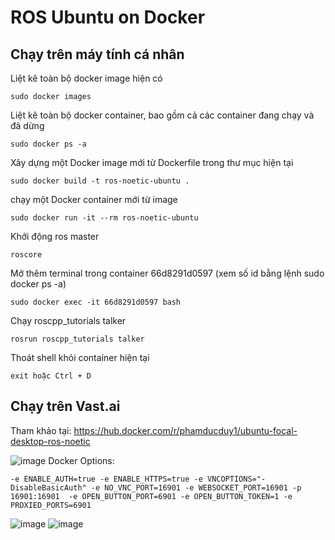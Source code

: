 # ROS Ubuntu on Docker

## Chạy trên máy tính cá nhân

Liệt kê toàn bộ docker image hiện có
```
sudo docker images
```
Liệt kê toàn bộ docker container, bao gồm cả các container đang chạy và đã dừng
```
sudo docker ps -a
```
Xây dựng một Docker image mới từ Dockerfile trong thư mục hiện tại
```
sudo docker build -t ros-noetic-ubuntu .
```
chạy một Docker container mới từ image
```
sudo docker run -it --rm ros-noetic-ubuntu
```
Khởi động ros master
```
roscore
```
Mở thêm terminal trong container 66d8291d0597 (xem số id bằng lệnh sudo docker ps -a)
```
sudo docker exec -it 66d8291d0597 bash
```
Chạy roscpp_tutorials talker
```
rosrun roscpp_tutorials talker
```
Thoát shell khỏi container hiện tại
```
exit hoặc Ctrl + D
```

## Chạy trên Vast.ai
Tham khảo tại: https://hub.docker.com/r/phamducduy1/ubuntu-focal-desktop-ros-noetic

![image](https://github.com/user-attachments/assets/e479a8c6-8011-482b-9306-c26253279692)
Docker Options:
```
-e ENABLE_AUTH=true -e ENABLE_HTTPS=true -e VNCOPTIONS="-DisableBasicAuth" -e NO_VNC_PORT=16901 -e WEBSOCKET_PORT=16901 -p 16901:16901  -e OPEN_BUTTON_PORT=6901 -e OPEN_BUTTON_TOKEN=1 -e PROXIED_PORTS=6901
```
![image](https://github.com/user-attachments/assets/b567e93a-9fee-4ecb-8f5c-eaef08f09b67)
![image](https://github.com/user-attachments/assets/43fee4fd-842e-4d93-9339-d1fd8e22dc23)



